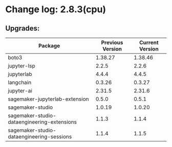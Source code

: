# Change log: 2.8.3(cpu)

## Upgrades: 

Package | Previous Version | Current Version
---|---|---
boto3|1.38.27|1.38.46
jupyter-lsp|2.2.5|2.2.6
jupyterlab|4.4.4|4.4.5
langchain|0.3.26|0.3.27
jupyter-ai|2.31.5|2.31.6
sagemaker-jupyterlab-extension|0.5.0|0.5.1
sagemaker-studio|1.0.19|1.0.20
sagemaker-studio-dataengineering-extensions|1.1.3|1.1.4
sagemaker-studio-dataengineering-sessions|1.1.4|1.1.5
